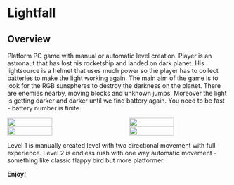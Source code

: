 # Lightfall

## Overview
Platform PC game with manual or automatic level creation. Player is an astronaut that has lost his rocketship and landed on dark planet. His lightsource is a helmet that uses much power so the player has to collect batteries to make the light working again. The main aim of the game is to look for the RGB sunspheres to destroy the darkness on the planet.
There are enemies nearby, moving blocks and unknown jumps. Moreover the light is getting darker and darker until we find battery again. You need to be fast - battery number is finite.


<div style="display: flex; justify-content: space-between;">
    <img src="https://github.com/user-attachments/assets/c82c542c-6927-4a53-a2db-ac31cad68f74" width="45%" />
    <img src="https://github.com/user-attachments/assets/b48116a8-90b6-47aa-8f23-e901d0fb6ea7" width="45%" />
</div>
<div style="display: flex; justify-content: space-between;">
    <img src="https://github.com/user-attachments/assets/1db7a8f1-6dc0-440f-8c67-eec5117cffca" width="45%" />
    <img src="https://github.com/user-attachments/assets/a164df75-eecb-4a06-9073-61322c2f2d1e" width="45%" />
</div>

Level 1 is manually created level with two directional movement with full experience. Level 2 is endless rush with one way automatic movement - something like classic flappy bird but more platformer.

**Enjoy!**
